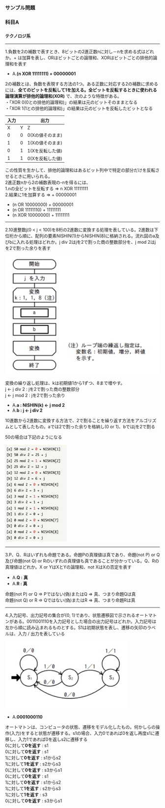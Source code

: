 ### サンプル問題

### 科目A

### `テクノロジ系`

---
1.負数を2の補数で表すとき、8ビットの2進正数nに対し－nを求める式はどれか。+ は加算を表し、ORはビットごとの論理和、XORはビットごとの排他的論理和を表す

- A.**(n XOR 11111111) + 00000001**

2の補数とは、負数を表現する方法の1つ。ある正数に対応する2の補数に求めるには、**全てのビットを反転して1を加える。**全ビットを反転するときに使われる論理演算が**排他的論理和(XOR)** で、次のような特徴がある。  
・「XOR 0(0との排他的論理和)」の結果は元のビットそのままとなる  
・「XOR 1(1との排他的論理和)」の結果は元のビットを反転したビットとなる

|入力||出力             |
|---|-|----------------|
|X  |Y|Z               |
|0  |0|0(Xの値そのまま)  |
|1  |0|1(Xの値そのまま)  |
|0  |1|1(Xを反転した値)  |
|1  |1|0(Xを反転した値)  |

この性質を生かして、排他的論理和はあるビット列中で特定の部分だけを反転させるときに用いられる。  
2進正数nから2の補数表現の-nを得るには、  
1.nの全ビットを反転する => n XOR 11111111  
2.結果に1を加算する => + 00000001

- (n OR 10000000) + 00000001
- (n OR 11111110) + 11111111
- (n XOR 10000000) + 11111111

---
2.10進整数j(0 < j < 100)を8桁の2進数に変換する処理を表している。2進数は下位桁から順に、配列の要素NISHIN(1)からNISHIN(8)に格納される。流れ図のa及びbに入れる処理はどれか。j div 2はjを2で割った商の整数部分を、j mod 2はjを2で割った余りを表す

<img width="500" alt="" src="./images/NISHIN.png">

変換の繰り返し処理は、kは初期値1から1ずつ、8まで増やす。  
j ← j div 2 : jを2で割った商の整数部分  
j ← j mod 2 : jを2で割った余り

- A.**a : NISHIN(k) ← j mod 2**  
- A.**b : j ← j div 2**

10進数から2進数に変換する方法で、2で割ることを繰り返す方法をアルゴリズムとして表したもの。aでは2で割った余りを格納し(0 or 1)、bではjを2で割る

50の場合は下記のようになる

<img width="200" alt="" src="./images/NISHIN処理.png">

---
3.P、Q、Rはいずれも命題である。命題Pの真理値は真であり、命題(not P) or Q及び命題(not Q) or Rのいずれの真理値も真であることが分かっている。Q、Rの真理値はどれか。X or YはXとYの論理和、not XはXの否定を表す

- A.**Q : 真**  
- A.**R : 真**  

命題(not P) or Q => Pではない(偽)またはQ => 真、つまり命題Qは真  
命題(not Q) or R => Qではない(偽)またはR => 真、つまり命題Rは真

---
4.入力記号、出力記号の集合が{0, 1}であり、状態遷移図で示されるオートマトンがある。0011001110を入力記号とした場合の出力記号はどれか。入力記号は左から順に読み込まれるものとする。S1は初期状態を表し、遷移の矢印のラベルは、入力 / 出力を表している

<img width="400" alt="" src="./images/オートマトン.png">

- A.**0001000110**

オートマトンは、コンピュータの状態、遷移をモデル化したもの。何かしらの操作(入力)をすると状態が遷移する。s1の場合、入力0であれば0を返し再度s1に遷移し、入力1であれば0を返しs2に遷移する  
0に対して**0を返す** : s1  
0に対して**0を返す** : s1  
1に対して**0を返す** : s1からs2  
1に対して**1を返す** : s2からs3  
0に対して**0を返す** : s3からs1  
0に対して**0を返す** : s1  
1に対して**0を返す** : s1からs2  
1に対して**1を返す** : s2からs3  
1に対して**1を返す** : s3  
0に対して**0を返す** : s3からs1  
